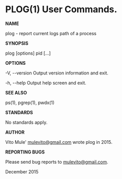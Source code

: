 PLOG(1) User Commands.
=====

**NAME**

plog - report current logs path of a process

**SYNOPSIS**

plog [options] pid [...]

**OPTIONS**

-V, --version
Output version information and exit.

-h, --help
Output help screen and exit.

**SEE ALSO**

ps(1), pgrep(1), pwdx(1)

**STANDARDS**

No standards apply.

**AUTHOR**

Vito Mule' mulevito@gmail.com wrote plog in 2015.

**REPORTING BUGS**

Please send bug reports to mulevito@gmail.com.

December 2015

